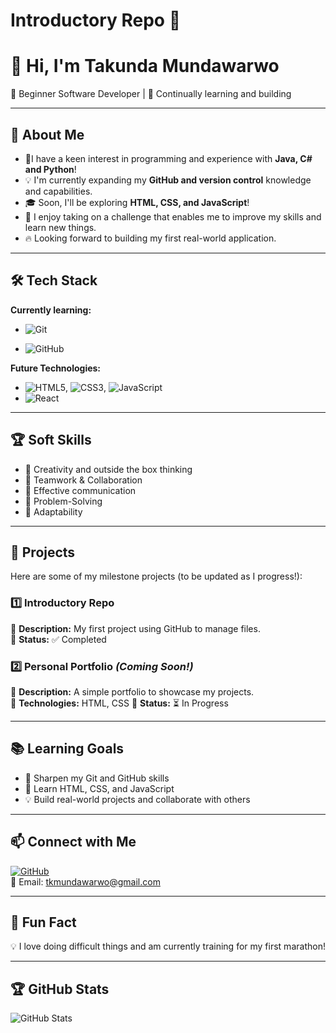 # Introductory Repo 🚀

# 👋 Hi, I'm Takunda Mundawarwo

🌱 Beginner Software Developer | 🚀 Continually learning and building 

---

## 🎯 About Me

- 📌I have a keen interest in programming and experience with **Java, C# and Python**!
- 💡 I'm currently expanding my **GitHub and version control** knowledge and capabilities.
- 🎓 Soon, I'll be exploring **HTML, CSS, and JavaScript**!
- 🤖 I enjoy taking on a challenge that enables me to improve my skills and learn new things.
- 🔥 Looking forward to building my first real-world application.

---

## 🛠️ Tech Stack

**Currently learning:**

- ![Git](https://img.shields.io/badge/-Git-F05032?style=flat&logo=git&logoColor=white)

- ![GitHub](https://img.shields.io/badge/-GitHub-181717?style=flat-circle&logo=github)

**Future Technologies:**

- ![HTML5](https://img.shields.io/badge/-HTML5-black?style=flat-circle&logo=html5&logoColor=white), ![CSS3](https://img.shields.io/badge/-CSS3-black?style=flat-circle&logo=css3), ![JavaScript](https://img.shields.io/badge/-JavaScript-black?style=flat-circle&logo=javascript)
- ![React](https://img.shields.io/badge/-React-black?style=flat-circle&logo=react)

---

## 🏆 Soft Skills

- 🎨 Creativity and outside the box thinking
- 🤝 Teamwork & Collaboration
- 📢 Effective communication
- 🎯 Problem-Solving
- 🚀 Adaptability

---

## 📌 Projects

Here are some of my milestone projects (to be updated as I progress!):

### **1️⃣ Introductory Repo**

🔹 **Description:** My first project using GitHub to manage files.  
🔹 **Status:** ✅ Completed

### **2️⃣ Personal Portfolio** _(Coming Soon!)_

🔹 **Description:** A simple portfolio to showcase my projects.  
🔹 **Technologies:** HTML, CSS
🔹 **Status:** ⏳ In Progress

---

## 📚 Learning Goals

- 🚀 Sharpen my Git and GitHub skills
- 🎨 Learn HTML, CSS, and JavaScript
- 💡 Build real-world projects and collaborate with others

---

## 📫 Connect with Me

[![GitHub](https://img.shields.io/badge/-GitHub-181717?style=flat&logo=github&logoColor=white)](https://github.com/Takunda-Mundawarwo)   
📧 Email: [tkmundawarwo@gmail.com](mailto:tkmundawarwo@gmail.com)

---

## 🚀 Fun Fact

💡 I love doing difficult things and am currently training for my first marathon!

---

## 🏆 GitHub Stats

![GitHub Stats](https://github-readme-stats.vercel.app/api?username=Takunda-Mundawarwo&show_icons=true&theme=radical)
